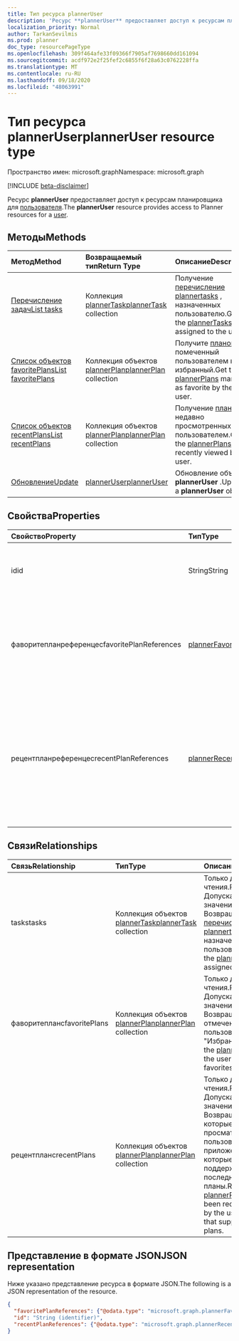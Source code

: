```yaml
---
title: Тип ресурса plannerUser
description: 'Ресурс **plannerUser** предоставляет доступ к ресурсам планировщика для пользователя. '
localization_priority: Normal
author: TarkanSevilmis
ms.prod: planner
doc_type: resourcePageType
ms.openlocfilehash: 309f464afe33f09366f7905af7698660dd161094
ms.sourcegitcommit: acdf972e2f25fef2c6855f6f28a63c0762228ffa
ms.translationtype: MT
ms.contentlocale: ru-RU
ms.lasthandoff: 09/18/2020
ms.locfileid: "48063991"
---
```

# <a name="planneruser-resource-type"></a><span data-ttu-id="983e0-103">Тип ресурса plannerUser</span><span class="sxs-lookup"><span data-stu-id="983e0-103">plannerUser resource type</span></span>

<span data-ttu-id="983e0-104">Пространство имен: microsoft.graph</span><span class="sxs-lookup"><span data-stu-id="983e0-104">Namespace: microsoft.graph</span></span>

[!INCLUDE [beta-disclaimer](../../includes/beta-disclaimer.md)]

<span data-ttu-id="983e0-105">Ресурс **plannerUser** предоставляет доступ к ресурсам планировщика для [пользователя](user.md).</span><span class="sxs-lookup"><span data-stu-id="983e0-105">The **plannerUser** resource provides access to Planner resources for a [user](user.md).</span></span> 


## <a name="methods"></a><span data-ttu-id="983e0-106">Методы</span><span class="sxs-lookup"><span data-stu-id="983e0-106">Methods</span></span>

| <span data-ttu-id="983e0-107">Метод</span><span class="sxs-lookup"><span data-stu-id="983e0-107">Method</span></span>           | <span data-ttu-id="983e0-108">Возвращаемый тип</span><span class="sxs-lookup"><span data-stu-id="983e0-108">Return Type</span></span>    |<span data-ttu-id="983e0-109">Описание</span><span class="sxs-lookup"><span data-stu-id="983e0-109">Description</span></span>|
|:---------------|:--------|:----------|
|[<span data-ttu-id="983e0-110">Перечисление задач</span><span class="sxs-lookup"><span data-stu-id="983e0-110">List tasks</span></span>](../api/planneruser-list-tasks.md) |<span data-ttu-id="983e0-111">Коллекция [plannerTask](plannertask.md)</span><span class="sxs-lookup"><span data-stu-id="983e0-111">[plannerTask](plannertask.md) collection</span></span>| <span data-ttu-id="983e0-112">Получение [перечисление plannertasks](plannertask.md) , назначенных пользователю.</span><span class="sxs-lookup"><span data-stu-id="983e0-112">Get the [plannerTasks](plannertask.md) assigned to the user.</span></span>|
|[<span data-ttu-id="983e0-113">Список объектов favoritePlans</span><span class="sxs-lookup"><span data-stu-id="983e0-113">List favoritePlans</span></span>](../api/planneruser-list-favoriteplans.md) |<span data-ttu-id="983e0-114">Коллекция объектов [plannerPlan](plannerplan.md)</span><span class="sxs-lookup"><span data-stu-id="983e0-114">[plannerPlan](plannerplan.md) collection</span></span>| <span data-ttu-id="983e0-115">Получите [планов](plannerplan.md) , помеченный пользователем как избранный.</span><span class="sxs-lookup"><span data-stu-id="983e0-115">Get the [plannerPlans](plannerplan.md) marked as favorite by the user.</span></span>|
|[<span data-ttu-id="983e0-116">Список объектов recentPlans</span><span class="sxs-lookup"><span data-stu-id="983e0-116">List recentPlans</span></span>](../api/planneruser-list-recentplans.md) |<span data-ttu-id="983e0-117">Коллекция объектов [plannerPlan](plannerplan.md)</span><span class="sxs-lookup"><span data-stu-id="983e0-117">[plannerPlan](plannerplan.md) collection</span></span>| <span data-ttu-id="983e0-118">Получение [планов](plannerplan.md) , недавно просмотренных пользователем.</span><span class="sxs-lookup"><span data-stu-id="983e0-118">Get the [plannerPlans](plannerplan.md) recently viewed by the user.</span></span>|
|[<span data-ttu-id="983e0-119">Обновление</span><span class="sxs-lookup"><span data-stu-id="983e0-119">Update</span></span>](../api/planneruser-update.md) | [<span data-ttu-id="983e0-120">plannerUser</span><span class="sxs-lookup"><span data-stu-id="983e0-120">plannerUser</span></span>](planneruser.md)| <span data-ttu-id="983e0-121">Обновление объекта **plannerUser** .</span><span class="sxs-lookup"><span data-stu-id="983e0-121">Update a **plannerUser** object.</span></span> |


## <a name="properties"></a><span data-ttu-id="983e0-122">Свойства</span><span class="sxs-lookup"><span data-stu-id="983e0-122">Properties</span></span>
| <span data-ttu-id="983e0-123">Свойство</span><span class="sxs-lookup"><span data-stu-id="983e0-123">Property</span></span>     | <span data-ttu-id="983e0-124">Тип</span><span class="sxs-lookup"><span data-stu-id="983e0-124">Type</span></span>   |<span data-ttu-id="983e0-125">Описание</span><span class="sxs-lookup"><span data-stu-id="983e0-125">Description</span></span>|
|:---------------|:--------|:----------|
|<span data-ttu-id="983e0-126">id</span><span class="sxs-lookup"><span data-stu-id="983e0-126">id</span></span>|<span data-ttu-id="983e0-127">String</span><span class="sxs-lookup"><span data-stu-id="983e0-127">String</span></span>| <span data-ttu-id="983e0-128">Только для чтения.</span><span class="sxs-lookup"><span data-stu-id="983e0-128">Read-only.</span></span> <span data-ttu-id="983e0-129">Идентификатор объекта plannerUser</span><span class="sxs-lookup"><span data-stu-id="983e0-129">Identifier of the plannerUser</span></span>|
|<span data-ttu-id="983e0-130">фаворитепланреференцес</span><span class="sxs-lookup"><span data-stu-id="983e0-130">favoritePlanReferences</span></span>|<span data-ttu-id="983e0-131">[plannerFavoritePlanReferenceCollection](plannerfavoriteplanreferencecollection.md);</span><span class="sxs-lookup"><span data-stu-id="983e0-131">[plannerFavoritePlanReferenceCollection](plannerfavoriteplanreferencecollection.md)</span></span>| <span data-ttu-id="983e0-132">Коллекция, содержащая ссылки на планы, помеченные пользователем как "Избранное".</span><span class="sxs-lookup"><span data-stu-id="983e0-132">A collection containing the references to the plans that the user has marked as favorites.</span></span>|
|<span data-ttu-id="983e0-133">рецентпланреференцес</span><span class="sxs-lookup"><span data-stu-id="983e0-133">recentPlanReferences</span></span>|<span data-ttu-id="983e0-134">[plannerRecentPlanReferenceCollection](plannerrecentplanreferencecollection.md).</span><span class="sxs-lookup"><span data-stu-id="983e0-134">[plannerRecentPlanReferenceCollection](plannerrecentplanreferencecollection.md)</span></span>| <span data-ttu-id="983e0-135">Коллекция, содержащая ссылки на планы, которые пользователь недавно просматривал в приложениях, поддерживающих последние планы.</span><span class="sxs-lookup"><span data-stu-id="983e0-135">A collection containing references to the plans that were viewed recently by the user in apps that support recent plans.</span></span>|

## <a name="relationships"></a><span data-ttu-id="983e0-136">Связи</span><span class="sxs-lookup"><span data-stu-id="983e0-136">Relationships</span></span>
| <span data-ttu-id="983e0-137">Связь</span><span class="sxs-lookup"><span data-stu-id="983e0-137">Relationship</span></span> | <span data-ttu-id="983e0-138">Тип</span><span class="sxs-lookup"><span data-stu-id="983e0-138">Type</span></span>   |<span data-ttu-id="983e0-139">Описание</span><span class="sxs-lookup"><span data-stu-id="983e0-139">Description</span></span>|
|:---------------|:--------|:----------|
|<span data-ttu-id="983e0-140">tasks</span><span class="sxs-lookup"><span data-stu-id="983e0-140">tasks</span></span>|<span data-ttu-id="983e0-141">Коллекция объектов [plannerTask](plannertask.md)</span><span class="sxs-lookup"><span data-stu-id="983e0-141">[plannerTask](plannertask.md) collection</span></span>| <span data-ttu-id="983e0-142">Только для чтения.</span><span class="sxs-lookup"><span data-stu-id="983e0-142">Read-only.</span></span> <span data-ttu-id="983e0-143">Допускается значение null.</span><span class="sxs-lookup"><span data-stu-id="983e0-143">Nullable.</span></span> <span data-ttu-id="983e0-144">Возвращает [перечисление plannertasks](plannertask.md) , назначенный пользователю.</span><span class="sxs-lookup"><span data-stu-id="983e0-144">Returns the [plannerTasks](plannertask.md) assigned to the user.</span></span>|
|<span data-ttu-id="983e0-145">фаворитепланс</span><span class="sxs-lookup"><span data-stu-id="983e0-145">favoritePlans</span></span>|<span data-ttu-id="983e0-146">Коллекция объектов [plannerPlan](plannerplan.md)</span><span class="sxs-lookup"><span data-stu-id="983e0-146">[plannerPlan](plannerplan.md) collection</span></span>| <span data-ttu-id="983e0-147">Только для чтения.</span><span class="sxs-lookup"><span data-stu-id="983e0-147">Read-only.</span></span> <span data-ttu-id="983e0-148">Допускается значение null.</span><span class="sxs-lookup"><span data-stu-id="983e0-148">Nullable.</span></span> <span data-ttu-id="983e0-149">Возвращает [планов](plannerplan.md) , отмеченный пользователем как "Избранное".</span><span class="sxs-lookup"><span data-stu-id="983e0-149">Returns the [plannerPlans](plannerplan.md) that the user marked as favorites.</span></span>|
|<span data-ttu-id="983e0-150">рецентпланс</span><span class="sxs-lookup"><span data-stu-id="983e0-150">recentPlans</span></span>|<span data-ttu-id="983e0-151">Коллекция объектов [plannerPlan](plannerplan.md)</span><span class="sxs-lookup"><span data-stu-id="983e0-151">[plannerPlan](plannerplan.md) collection</span></span>| <span data-ttu-id="983e0-152">Только для чтения.</span><span class="sxs-lookup"><span data-stu-id="983e0-152">Read-only.</span></span> <span data-ttu-id="983e0-153">Допускается значение null.</span><span class="sxs-lookup"><span data-stu-id="983e0-153">Nullable.</span></span> <span data-ttu-id="983e0-154">Возвращает [планов](plannerplan.md) , которые недавно просматривал пользователь в приложениях, которые поддерживают последние планы.</span><span class="sxs-lookup"><span data-stu-id="983e0-154">Returns the [plannerPlans](plannerplan.md) that have been recently viewed by the user in apps that support recent plans.</span></span> |

## <a name="json-representation"></a><span data-ttu-id="983e0-155">Представление в формате JSON</span><span class="sxs-lookup"><span data-stu-id="983e0-155">JSON representation</span></span>
<span data-ttu-id="983e0-156">Ниже указано представление ресурса в формате JSON.</span><span class="sxs-lookup"><span data-stu-id="983e0-156">The following is a JSON representation of the resource.</span></span>

<!-- {
  "blockType": "resource",
  "optionalProperties": [

  ],
  "keyProperty": "id",
  "baseType":"microsoft.graph.entity",  
  "@odata.type": "microsoft.graph.plannerUser"
}-->

```json
{
  "favoritePlanReferences": {"@odata.type": "microsoft.graph.plannerFavoritePlanReferenceCollection"},
  "id": "String (identifier)",
  "recentPlanReferences": {"@odata.type": "microsoft.graph.plannerRecentPlanReferenceCollection"}
}

```

<!-- uuid: 8fcb5dbc-d5aa-4681-8e31-b001d5168d79
2015-10-25 14:57:30 UTC -->
<!--
{
  "type": "#page.annotation",
  "description": "plannerUser resource",
  "keywords": "",
  "section": "documentation",
  "tocPath": "",
  "suppressions": []
}
-->


